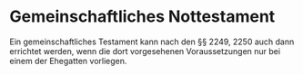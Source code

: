 # Gemeinschaftliches Nottestament

Ein gemeinschaftliches Testament kann nach den §§ 2249, 2250 auch dann errichtet werden, wenn die dort vorgesehenen Voraussetzungen nur bei einem der Ehegatten vorliegen.